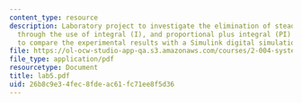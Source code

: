 ```yaml
---
content_type: resource
description: Laboratory project to investigate the elimination of steady-state error
  through the use of integral (I), and proportional plus integral (PI) control, and
  to compare the experimental results with a Simulink digital simulation.
file: https://ol-ocw-studio-app-qa.s3.amazonaws.com/courses/2-004-systems-modeling-and-control-ii-fall-2007/26b8c9e34fec8fdeac61fc71ee8f5d36_lab5.pdf
file_type: application/pdf
resourcetype: Document
title: lab5.pdf
uid: 26b8c9e3-4fec-8fde-ac61-fc71ee8f5d36
---
```

